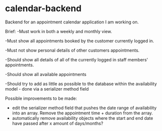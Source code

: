 # calendar-backend
Backend for an appointment calendar application I am working on.

Brief:
-Must work in both a weekly and monthly view.

-Must show all appointments booked by the customer currently logged in.

-Must not show personal details of other customers appointments.

-Should show all details of all of the currently logged in staff members' appointments.

-Should show all available appointments

-Should try to add as little as possible to the database within the availability model - done via a serializer method field



Possible improvements to be made:
- edit the serializer method field that pushes the date range of availability into an array. Remove the appointment time + duration from the array.
- automatically remove availability objects where the start and end date have passed after x amount of days/months?
